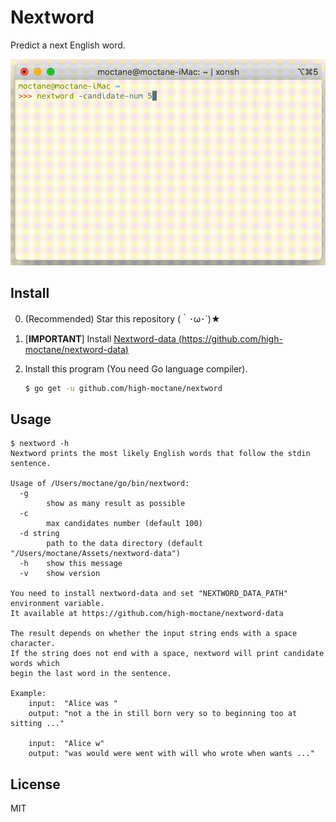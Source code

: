 # Nextword
Predict a next English word.

![powa](img/terminal.gif)

## Install

0. (Recommended) Star this repository (｀･ω･´)★

1. [**IMPORTANT**] Install [Nextword-data (https://github.com/high-moctane/nextword-data)](https://github.com/high-moctane/nextword-data)

2. Install this program (You need Go language compiler).

    ```bash
    $ go get -u github.com/high-moctane/nextword
    ```

## Usage

```
$ nextword -h
Nextword prints the most likely English words that follow the stdin sentence.

Usage of /Users/moctane/go/bin/nextword:
  -g
    	show as many result as possible
  -c
    	max candidates number (default 100)
  -d string
    	path to the data directory (default "/Users/moctane/Assets/nextword-data")
  -h	show this message
  -v	show version

You need to install nextword-data and set "NEXTWORD_DATA_PATH" environment variable.
It available at https://github.com/high-moctane/nextword-data

The result depends on whether the input string ends with a space character.
If the string does not end with a space, nextword will print candidate words which
begin the last word in the sentence.

Example:
	input:  "Alice was "
	output: "not a the in still born very so to beginning too at sitting ..."

	input:  "Alice w"
	output: "was would were went with will who wrote when wants ..."
```

## License

MIT